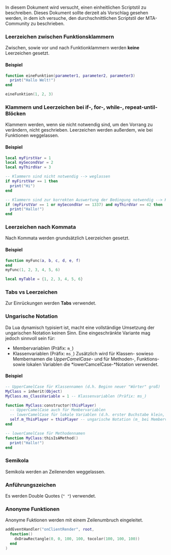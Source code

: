 In diesem Dokument wird versucht, einen einheitlichen Scriptstil zu beschreiben.
Dieses Dokument sollte derzeit als Vorschlag gesehen werden, in dem ich versuche, den durchschnittlichen Scriptstil der MTA-Community zu beschrieben.

### Leerzeichen zwischen Funktionsklammern
Zwischen, sowie vor und nach Funktionklammern werden __keine__ Leerzeichen gesetzt.

#### Beispiel
```lua
function eineFunktion(parameter1, parameter2, parameter3)
  print("Hallo Welt!")
end

eineFunktion(1, 2, 3)
```

### Klammern und Leerzeichen bei if-, for-, while-, repeat-until-Blöcken
Klammern werden, wenn sie nicht notwendig sind, um den Vorrang zu verändern, nicht geschrieben. Leerzeichen werden außerdem, wie bei Funktionen weggelassen.

#### Beispiel
```lua
local myFirstVar = 1
local mySecondVar = 2
local myThirdVar = 3

-- Klammern sind nicht notwendig --> weglassen
if myFirstVar == 1 then
  print("Hi")
end

-- Klammern sind zur korrekten Auswertung der Bedingung notwendig --> Klammern setzen
if (myFirstVar == 1 or mySecondVar == 1337) and myThirdVar == 42 then
  print("Hallo!")
end
```

### Leerzeichen nach Kommata
Nach Kommata werden grundsätzlich Leerzeichen gesetzt.

#### Beispiel
```lua
function myFunc(a, b, c, d, e, f)
end
myFunc(1, 2, 3, 4, 5, 6)

local myTable = {1, 2, 3, 4, 5, 6}
```

### Tabs vs Leerzeichen
Zur Einrückungen werden __Tabs__ verwendet.

### Ungarische Notation
Da Lua dynamisch typisiert ist, macht eine vollständige Umsetzung der ungarischen Notation keinen Sinn.
Eine eingeschränkte Variante mag jedoch sinnvoll sein für:
* Membervariablen (Präfix: `m_`)
* Klassenvariablen (Präfix: `ms_`)
Zusätzlich wird für Klassen- sowieso Membernamen die *UpperCamelCase-* und für Methoden-, Funktions- sowie lokalen Variablen die *lowerCamcelCase-*Notation verwendet.

#### Beispiel
```lua
-- UpperCamelCase für Klassennamen (d.h. Beginn neuer "Wörter" groß)
MyClass = inherit(Object)
MyClass.ms_ClassVariable = 1 -- Klassenvariablen (Präfix: ms_)

function MyClass:constructor(thisPlayer)
  -- UpperCamelCase auch für Membervariablen
  -- lowerCamelCase für lokale Variablen (d.h. erster Buchstabe klein, ansonsten wie UpperCamelCase)
  self.m_ThisPlayer = thisPlayer -- ungarische Notation (m_ bei Membervariablen)
end

-- lowerCamelCase für Methodennamen
function MyClass:thisIsAMethod()
  print("Hallo!")
end
```

### Semikola
Semikola werden an Zeilenenden weggelassen.

### Anführungszeichen
Es werden Double Quotes (`" "`) verwendet.

### Anonyme Funktionen
Anonyme Fuktionen werden mit einem Zeilenumbruch eingeleitet.

```lua
addEventHandler("onClientRender", root,
  function()
    dxDrawRectangle(0, 0, 100, 100, tocolor(100, 100, 100))
  end
)
```
